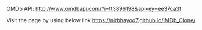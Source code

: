OMDb API: http://www.omdbapi.com/?i=tt3896198&apikey=ee37ca3f

Visit the page by using below link
https://nirbhayoo7.github.io/IMDb_Clone/